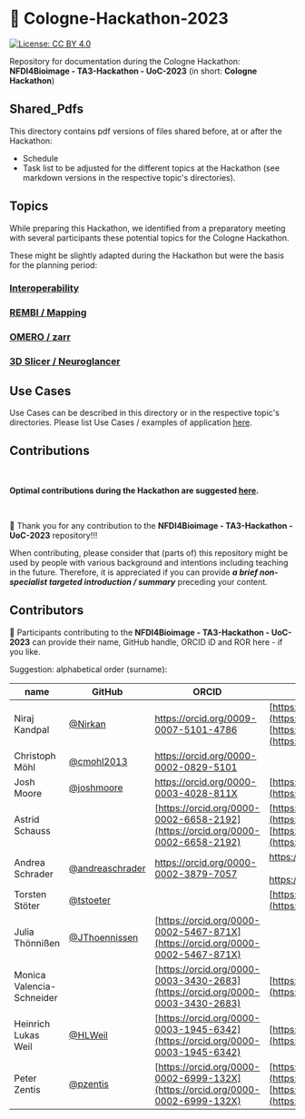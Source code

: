 # 👋 Cologne-Hackathon-2023

[![License: CC BY 4.0](https://img.shields.io/badge/License-CC_BY_4.0-lightgrey.svg)](https://creativecommons.org/licenses/by/4.0/)

Repository for documentation during the Cologne Hackathon: **NFDI4Bioimage - TA3-Hackathon - UoC-2023** (in short: **Cologne Hackathon**)  

## Shared_Pdfs

This directory contains pdf versions of files shared before, at or after the Hackathon:
- Schedule
- Task list to be adjusted for the different topics at the Hackathon (see markdown versions in the respective topic's directories).


## Topics

While preparing this Hackathon, we identified from a preparatory meeting with several participants these potential topics for the Cologne Hackathon.  

These might be slightly adapted during the Hackathon but were the basis for the planning period:

### [Interoperability](./Topics/Interoperability/)

### [REMBI / Mapping](./Topics/REMBI-Mapping/)

### [OMERO / zarr](./Topics/OMERO-zarr/)

### [3D Slicer / Neuroglancer](./Topics/3DSlicer_Neuroglancer/)


## Use Cases

Use Cases can be described in this directory or in the respective topic's directories. Please list Use Cases / examples of application [here](./Use_Cases.md).


## Contributions

<br />

**Optimal contributions during the Hackathon are suggested [here](CONTRIBUTING.md).**

 <br />

🙌 Thank you for any contribution to the **NFDI4Bioimage - TA3-Hackathon - UoC-2023** repository!!!  

When contributing, please consider that (parts of) this repository might be used by people with various background and intentions including teaching in the future. Therefore, it is appreciated if you can provide ***a brief non-specialist targeted introduction / summary*** preceding your content.  


## Contributors
🤝 Participants contributing to the **NFDI4Bioimage - TA3-Hackathon - UoC-2023** can provide their name, GitHub handle, ORCID iD and ROR here - if you like.  

Suggestion: alphabetical order (surname):  

|name|GitHub|ORCID|ROR|  
|---|---|---|---|  
|Niraj Kandpal|[@Nirkan](https://github.com/Nirkan)|https://orcid.org/0009-0007-5101-4786|[https://ror.org/00rcxh774](https://ror.org/00rcxh774) <br>[https://ror.org/04c4bwh63](https://ror.org/04c4bwh63)|
|Christoph Möhl|[@cmohl2013](https://github.com/cmohl2013)|https://orcid.org/0000-0002-0829-5101||
|Josh Moore|[@joshmoore](https://github.com/joshmoore)|https://orcid.org/0000-0003-4028-811X|[https://ror.org/05tpnw772](https://ror.org/05tpnw772)|
|Astrid Schauss||[https://orcid.org/0000-0002-6658-2192](https://orcid.org/0000-0002-6658-2192)|[https://ror.org/00rcxh774](https://ror.org/00rcxh774) <br>[https://ror.org/04c4bwh63](https://ror.org/04c4bwh63) |
|Andrea Schrader|[@andreaschrader](https://github.com/andreaschrader)|https://orcid.org/0000-0002-3879-7057|https://ror.org/034waa237<br><br>https://ror.org/00rcxh774| 
|Torsten Stöter|[@tstoeter](https://github.com/tstoeter)||[https://ror.org/01zwmgk08](https://ror.org/01zwmgk08)| 
|Julia Thönnißen|[@JThoennissen](https://github.com/JThoennissen)|[https://orcid.org/0000-0002-5467-871X](https://orcid.org/0000-0002-5467-871X)|| 
|Monica Valencia-Schneider||[https://orcid.org/0000-0003-3430-2683](https://orcid.org/0000-0003-3430-2683)|[https://ror.org/00rcxh774](https://ror.org/00rcxh774)|
|Heinrich Lukas Weil|[@HLWeil](https://github.com/HLWeil)|[https://orcid.org/0000-0003-1945-6342](https://orcid.org/0000-0003-1945-6342)|[https://ror.org/01qrts582](https://ror.org/01qrts582)|
|Peter Zentis|[@pzentis](https://github.com/pzentis)|[https://orcid.org/0000-0002-6999-132X](https://orcid.org/0000-0002-6999-132X)|[https://ror.org/00rcxh774](https://ror.org/00rcxh774) <br>[https://ror.org/04c4bwh63](https://ror.org/04c4bwh63) |

